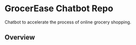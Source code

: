 # GrocerEase Chatbot Repo

Chatbot to accelerate the process of online grocery shopping.

## Overview


